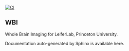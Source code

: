 [![CI](https://github.com/vineetbansal/wbi/actions/workflows/ci.yml/badge.svg)](https://github.com/vineetbansal/wbi/actions/workflows/ci.yml)

## WBI

Whole Brain Imaging for LeiferLab, Princeton University.

Documentation auto-generated by Sphinx is available here.
